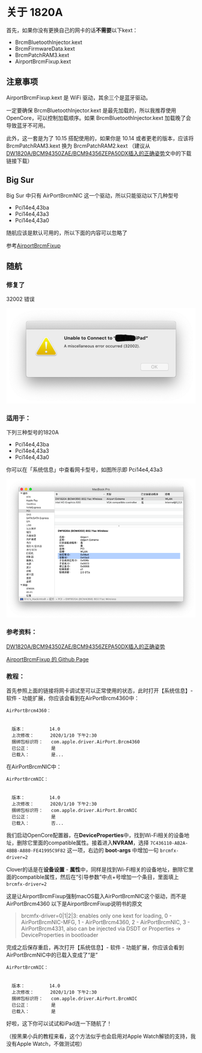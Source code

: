 # 关于 1820A

首先，如果你没有更换自己的网卡的话**不需要**以下kext：

- BrcmBluetoothInjector.kext
- BrcmFirmwareData.kext
- BrcmPatchRAM3.kext
- AirportBrcmFixup.kext



## 注意事项

AirportBrcmFixup.kext 是 WiFi 驱动，其余三个是蓝牙驱动。

一定要确保 BrcmBluetoothInjector.kext 是最先加载的，所以我推荐使用 OpenCore，可以控制加载顺序。如果 BrcmBluetoothInjector.kext 加载晚了会导致蓝牙不可用。

此外，这一套是为了 10.15 搭配使用的，如果你是 10.14 或者更老的版本，应该将 BrcmPatchRAM3.kext 换为 BrcmPatchRAM2.kext （建议从 [DW1820A/BCM94350ZAE/BCM94356ZEPA50DX插入的正确姿势](https://blog.daliansky.net/DW1820A_BCM94350ZAE-driver-inserts-the-correct-posture.html)文中的下载链接下载）



## Big Sur

Big Sur 中只有 AirPortBrcmNIC 这一个驱动，所以只能驱动以下几种型号

- Pci14e4,43ba
- Pci14e4,43a3
- Pci14e4,43a0

随航应该是默认可用的，所以下面的内容可以忽略了

参考[AirportBrcmFixup](https://github.com/acidanthera/AirportBrcmFixup)



## 随航

### 修复了

32002 错误

![5](../img/5.png)

### 适用于：

下列三种型号的1820A

- Pci14e4,43ba
- Pci14e4,43a3
- Pci14e4,43a0

你可以在「系统信息」中查看网卡型号，如图所示即 Pci14e4,43a3

![](../img/1.png)

### 参考资料：

[DW1820A/BCM94350ZAE/BCM94356ZEPA50DX插入的正确姿势](https://blog.daliansky.net/DW1820A_BCM94350ZAE-driver-inserts-the-correct-posture.html)

[AirportBrcmFixup 的 Github Page](https://github.com/acidanthera/AirportBrcmFixup)

### 教程：

首先参照上面的链接将网卡调试至可以正常使用的状态，此时打开【系统信息】- 软件 - 功能扩展，你应该会看到在AirPortBrcm4360中：

```
AirPortBrcm4360：


  版本：         14.0
  上次修改：      2020/1/10 下午2:30
  捆绑包标识符：   com.apple.driver.AirPort.Brcm4360
  已公正：        是
  已载入：        是...
```

在AirPortBrcmNIC中：

```
AirPortBrcmNIC：


  版本：         14.0
  上次修改：      2020/1/10 下午2:30
  捆绑包标识符：   com.apple.driver.AirPort.BrcmNIC
  已公正：        是
  已载入：        否...
```

我们启动OpenCore配置器，在**DeviceProperties**中，找到Wi-Fi相关的设备地址，删除它里面的compatible属性。接着进入**NVRAM**，选择 `7C436110-AB2A-4BBB-A880-FE41995C9F82` 这一项，右边的 **boot-args** 中增加一句 `brcmfx-driver=2 `

Clover的话是在**设备设置** - **属性**中，同样是找到Wi-Fi相关的设备地址，删除它里面的compatible属性，然后在“引导参数”中点+号增加一个条目，里面填上 `brcmfx-driver=2` 

这是让AirportBrcmFixup强制macOS载入AirPortBrcmNIC这个驱动，而不是AirPortBrcm4360
以下是AirportBrcmFixup说明书的原文

> brcmfx-driver=0|1|2|3: enables only one kext for loading, 0 - AirPortBrcmNIC-MFG, 1 - AirPortBrcm4360, 2 - AirPortBrcmNIC, 3 - AirPortBrcm4331, also can be injected via DSDT or Properties → DeviceProperties in bootloader

完成之后保存重启，再次打开【系统信息】- 软件 - 功能扩展，你应该会看到AirPortBrcmNIC中的已载入变成了“是”

```
AirPortBrcmNIC：


  版本：         14.0
  上次修改：      2020/1/10 下午2:30
  捆绑包标识符：   com.apple.driver.AirPort.BrcmNIC
  已公正：        是
  已载入：        是
```

好啦，这下你可以试试和iPad连一下随航了！

（按黑果小兵的教程来看，这个方法似乎也会启用对Apple Watch解锁的支持，我没有Apple Watch，不做测试啦）

